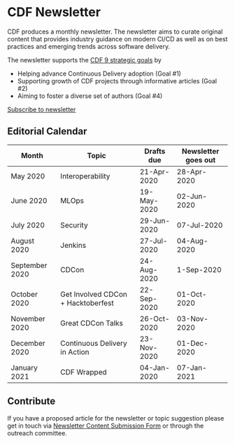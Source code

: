 # CDF Newsletter

CDF produces a monthly newsletter.
The newsletter aims to curate original content that provides industry guidance on modern CI/CD as well as on best practices and emerging trends across software delivery.

The newsletter supports the [CDF 9 strategic goals](https://cd.foundation/blog/2019/10/17/cdfs-governing-board-unveils-9-strategic-goals/) by
 * Helping advance Continuous Delivery adoption (Goal #1)
 * Supporting growth of CDF projects through informative articles (Goal #2)
 * Aiming to foster a diverse set of authors (Goal #4)

[Subscribe to newsletter](https://cd.foundation/stay-connected/)

## Editorial Calendar
| Month | Topic | Drafts due | Newsletter goes out |
| ----- | ----- | ---------- | ------------------- |
| May 2020 | Interoperability | 21-Apr-2020 | 28-Apr-2020 |
| June 2020 | MLOps | 19-May-2020 | 02-Jun-2020 |
| July 2020 | Security | 29-Jun-2020 | 07-Jul-2020 |
| August 2020 | Jenkins | 27-Jul-2020 | 04-Aug-2020 |
| September 2020 | CDCon | 24-Aug-2020 | 1-Sep-2020 |
| October 2020 | Get Involved CDCon + Hacktoberfest | 22-Sep-2020 | 01-Oct-2020 |
| November 2020 | Great CDCon Talks | 26-Oct-2020 | 03-Nov-2020 |
| December 2020 | Continuous Delivery in Action | 23-Nov-2020 | 01-Dec-2020 |
| January 2021 | CDF Wrapped | 04-Jan-2020 | 07-Jan-2021 |
 
 ## Contribute
 If you have a proposed article for the newsletter or topic suggestion please get in touch via [Newsletter Content Submission Form](https://cd.foundation/stay-connected/newsletter-submission-form/) or through the outreach committee. 
